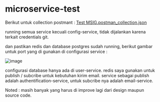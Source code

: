 # microservice-test
 Berikut untuk collection postmant : [Test MSIG.postman_collection.json](https://github.com/riskigalangsaputra/microservice-test/files/15448228/Test.MSIG.postman_collection.json)

 running semua service kecuali config-service, tidak dijalankan karena terkait credentials git.

 dan pastikan redis dan database postgres sudah running, berikut gambar untuk port yang di gunakan di configurasi service : 

![image](https://github.com/riskigalangsaputra/microservice-test/assets/32057963/5cc87f84-066c-4617-93d2-f42e88a95753)

configurasi database hanya ada di user-service.
redis saya gunakan untuk publish / subcribe untuk kebutuhan kirim email.
service sebagai publish adalah authentification-service, untuk subcribe nya adalah email-service.

Noted : masih banyak yang harus di improve lagi dari design maupun source code.



